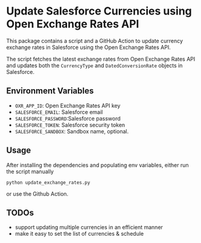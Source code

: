 # Update Salesforce Currencies using Open Exchange Rates API

This package contains a script and a GitHub Action to update currency exchange rates in Salesforce using the Open Exchange Rates API.

The script fetches the latest exchange rates from Open Exchange Rates API and updates both the `CurrencyType` and `DatedConversionRate` objects in Salesforce. 

## Environment Variables

- `OXR_APP_ID`: Open Exchange Rates API key
- `SALESFORCE_EMAIL`: Salesforce email
- `SALESFORCE_PASSWORD`:Salesforce password
- `SALESFORCE_TOKEN`: Salesforce security token
- `SALESFORCE_SANDBOX`: Sandbox name, optional.

## Usage

After installing the dependencies and populating env variables, either run the script manually

```
python update_exchange_rates.py
```

or use the Github Action.


## TODOs

- support updating multiple currencies in an efficient manner 
- make it easy to set the list of currencies & schedule
